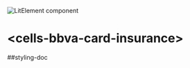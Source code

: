 ![LitElement component](https://img.shields.io/badge/litElement-component-blue.svg)

# \<cells-bbva-card-insurance>

##styling-doc